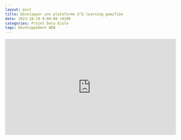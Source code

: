 ```yaml
---
layout: post
title: Développer une plateforme d’E-learning gamifiée
date: 2023-10-19 9:00:00 +0300
categories: Projet Data Ecole
tags: Développement WEB
---
```


<iframe width="560" height="315" src="https://youtu.be/Jbz2f6dbmLk" frameborder="0" allowfullscreen></iframe>

